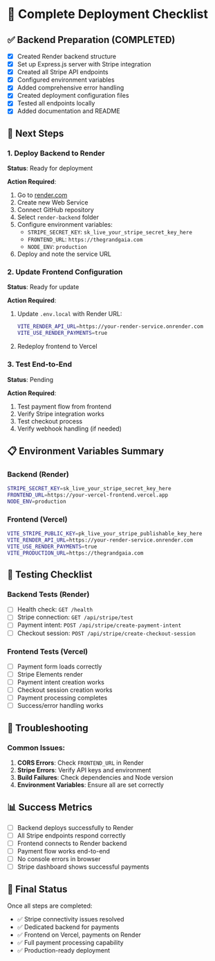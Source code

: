 # 🚀 Complete Deployment Checklist

## ✅ Backend Preparation (COMPLETED)
- [x] Created Render backend structure
- [x] Set up Express.js server with Stripe integration
- [x] Created all Stripe API endpoints
- [x] Configured environment variables
- [x] Added comprehensive error handling
- [x] Created deployment configuration files
- [x] Tested all endpoints locally
- [x] Added documentation and README

## 🔄 Next Steps

### 1. Deploy Backend to Render
**Status**: Ready for deployment

**Action Required**:
1. Go to [render.com](https://render.com)
2. Create new Web Service
3. Connect GitHub repository
4. Select `render-backend` folder
5. Configure environment variables:
   - `STRIPE_SECRET_KEY`: `sk_live_your_stripe_secret_key_here`
   - `FRONTEND_URL`: `https://thegrandgaia.com`
   - `NODE_ENV`: `production`
6. Deploy and note the service URL

### 2. Update Frontend Configuration
**Status**: Ready for update

**Action Required**:
1. Update `.env.local` with Render URL:
   ```bash
   VITE_RENDER_API_URL=https://your-render-service.onrender.com
   VITE_USE_RENDER_PAYMENTS=true
   ```
2. Redeploy frontend to Vercel

### 3. Test End-to-End
**Status**: Pending

**Action Required**:
1. Test payment flow from frontend
2. Verify Stripe integration works
3. Test checkout process
4. Verify webhook handling (if needed)

## 📋 Environment Variables Summary

### Backend (Render)
```bash
STRIPE_SECRET_KEY=sk_live_your_stripe_secret_key_here
FRONTEND_URL=https://your-vercel-frontend.vercel.app
NODE_ENV=production
```

### Frontend (Vercel)
```bash
VITE_STRIPE_PUBLIC_KEY=pk_live_your_stripe_publishable_key_here
VITE_RENDER_API_URL=https://your-render-service.onrender.com
VITE_USE_RENDER_PAYMENTS=true
VITE_PRODUCTION_URL=https://thegrandgaia.com
```

## 🧪 Testing Checklist

### Backend Tests (Render)
- [ ] Health check: `GET /health`
- [ ] Stripe connection: `GET /api/stripe/test`
- [ ] Payment intent: `POST /api/stripe/create-payment-intent`
- [ ] Checkout session: `POST /api/stripe/create-checkout-session`

### Frontend Tests (Vercel)
- [ ] Payment form loads correctly
- [ ] Stripe Elements render
- [ ] Payment intent creation works
- [ ] Checkout session creation works
- [ ] Payment processing completes
- [ ] Success/error handling works

## 🔧 Troubleshooting

### Common Issues:
1. **CORS Errors**: Check `FRONTEND_URL` in Render
2. **Stripe Errors**: Verify API keys and environment
3. **Build Failures**: Check dependencies and Node version
4. **Environment Variables**: Ensure all are set correctly

## 📊 Success Metrics

- [ ] Backend deploys successfully to Render
- [ ] All Stripe endpoints respond correctly
- [ ] Frontend connects to Render backend
- [ ] Payment flow works end-to-end
- [ ] No console errors in browser
- [ ] Stripe dashboard shows successful payments

## 🎯 Final Status

Once all steps are completed:
- ✅ Stripe connectivity issues resolved
- ✅ Dedicated backend for payments
- ✅ Frontend on Vercel, payments on Render
- ✅ Full payment processing capability
- ✅ Production-ready deployment
